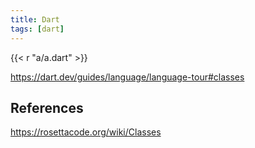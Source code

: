 ```yaml
---
title: Dart
tags: [dart]
---
```


{{< r "a/a.dart" >}}

<https://dart.dev/guides/language/language-tour#classes>

## References

<https://rosettacode.org/wiki/Classes>
